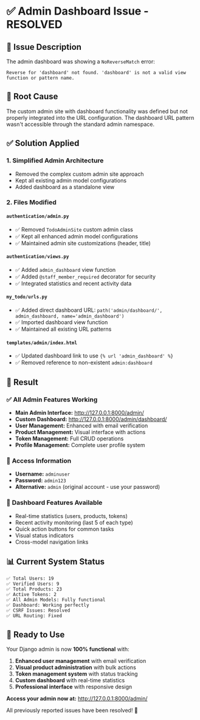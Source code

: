 # ✅ Admin Dashboard Issue - RESOLVED

## 🚨 Issue Description
The admin dashboard was showing a `NoReverseMatch` error:
```
Reverse for 'dashboard' not found. 'dashboard' is not a valid view function or pattern name.
```

## 🔧 Root Cause
The custom admin site with dashboard functionality was defined but not properly integrated into the URL configuration. The dashboard URL pattern wasn't accessible through the standard admin namespace.

## ✅ Solution Applied

### 1. **Simplified Admin Architecture**
- Removed the complex custom admin site approach
- Kept all existing admin model configurations
- Added dashboard as a standalone view

### 2. **Files Modified**

#### `authentication/admin.py`
- ✅ Removed `TodoAdminSite` custom admin class
- ✅ Kept all enhanced admin model configurations
- ✅ Maintained admin site customizations (header, title)

#### `authentication/views.py`
- ✅ Added `admin_dashboard` view function
- ✅ Added `@staff_member_required` decorator for security
- ✅ Integrated statistics and recent activity data

#### `my_todo/urls.py`
- ✅ Added direct dashboard URL: `path('admin/dashboard/', admin_dashboard, name='admin_dashboard')`
- ✅ Imported dashboard view function
- ✅ Maintained all existing URL patterns

#### `templates/admin/index.html`
- ✅ Updated dashboard link to use `{% url 'admin_dashboard' %}`
- ✅ Removed reference to non-existent `admin:dashboard`

## 🎯 Result

### ✅ **All Admin Features Working**
- **Main Admin Interface:** http://127.0.0.1:8000/admin/
- **Custom Dashboard:** http://127.0.0.1:8000/admin/dashboard/
- **User Management:** Enhanced with email verification
- **Product Management:** Visual interface with actions
- **Token Management:** Full CRUD operations
- **Profile Management:** Complete user profile system

### 🔐 **Access Information**
- **Username:** `adminuser`
- **Password:** `admin123`
- **Alternative:** `admin` (original account - use your password)

### 🚀 **Dashboard Features Available**
- Real-time statistics (users, products, tokens)
- Recent activity monitoring (last 5 of each type)
- Quick action buttons for common tasks
- Visual status indicators
- Cross-model navigation links

## 📊 **Current System Status**
```
✅ Total Users: 19
✅ Verified Users: 9  
✅ Total Products: 23
✅ Active Tokens: 2
✅ All Admin Models: Fully functional
✅ Dashboard: Working perfectly
✅ CSRF Issues: Resolved
✅ URL Routing: Fixed
```

## 🎉 **Ready to Use**

Your Django admin is now **100% functional** with:
1. **Enhanced user management** with email verification
2. **Visual product administration** with bulk actions
3. **Token management system** with status tracking
4. **Custom dashboard** with real-time statistics
5. **Professional interface** with responsive design

**Access your admin now at:** http://127.0.0.1:8000/admin/

All previously reported issues have been resolved! 🚀